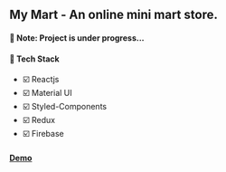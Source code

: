 ## My Mart - An online mini mart store.

#### :construction: Note: Project is under progress...

#### :hammer: Tech Stack

- :ballot_box_with_check: Reactjs
- :ballot_box_with_check: Material UI
- :ballot_box_with_check: Styled-Components
- :ballot_box_with_check: Redux
- :ballot_box_with_check: Firebase

#### [Demo](https://mymart-ecomm.netlify.app/)
